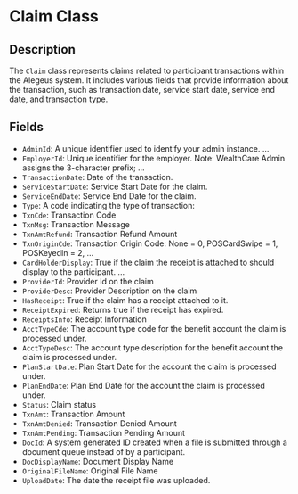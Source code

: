 # Claim Class

## Description
The `Claim` class represents claims related to participant transactions within the Alegeus system. It includes various fields that provide information about the transaction, such as transaction date, service start date, service end date, and transaction type.

## Fields
- `AdminId`: A unique identifier used to identify your admin instance. ...
- `EmployerId`: Unique identifier for the employer. Note: WealthCare Admin assigns the 3-character prefix; ...
- `TransactionDate`: Date of the transaction.
- `ServiceStartDate`: Service Start Date for the claim.
- `ServiceEndDate`: Service End Date for the claim.
- `Type`: A code indicating the type of transaction:
- `TxnCde`: Transaction Code
- `TxnMsg`: Transaction Message
- `TxnAmtRefund`: Transaction Refund Amount
- `TxnOriginCde`: Transaction Origin Code: None = 0, POSCardSwipe = 1, POSKeyedIn = 2, ...
- `CardHolderDisplay`: True if the claim the receipt is attached to should display to the participant. ...
- `ProviderId`: Provider Id on the claim
- `ProviderDesc`: Provider Description on the claim
- `HasReceipt`: True if the claim has a receipt attached to it.
- `ReceiptExpired`: Returns true if the receipt has expired.
- `ReceiptsInfo`: Receipt Information
- `AcctTypeCde`: The account type code for the benefit account the claim is processed under.
- `AcctTypeDesc`: The account type description for the benefit account the claim is processed under.
- `PlanStartDate`: Plan Start Date for the account the claim is processed under.
- `PlanEndDate`: Plan End Date for the account the claim is processed under.
- `Status`: Claim status
- `TxnAmt`: Transaction Amount
- `TxnAmtDenied`: Transaction Denied Amount
- `TxnAmtPending`: Transaction Pending Amount
- `DocId`: A system generated ID created when a file is submitted through a document queue instead of by a participant.
- `DocDisplayName`: Document Display Name
- `OriginalFileName`: Original File Name
- `UploadDate`: The date the receipt file was uploaded.
